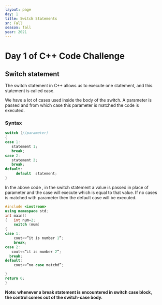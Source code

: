 ```yaml
---
layout: page
day: 1
title: Switch Statements
sn: Fall
season: fall
year: 2021
---
```


# Day 1 of C++ Code Challenge

## Switch statement

The switch statement in C++ allows us to execute one statement, and this statement is called case.

We have a lot of cases used inside the body of the switch. A parameter  is passed and from which case this parameter is matched the code is executed.

### Syntax

```cpp
switch (//parameter)
{
case 1:
   statement 1; 
   break;
case 2:
   statement 2;
   break;
default: 
     default  statement;
}
```

In the above code , in the switch statement a value is passed in place of parameter and the case will execute which is equal to that value.
If no cases is matched with parameter then the default case will be executed.

```cpp
#include <iostream>
using namespace std;
int main()
{   int num=2;
    switch (num)
{
case 1:
    cout<<”it is number 1”;
    break;
case 2:
   cout<<”it is number 2”;
  break;
default:
    cout<<”no case matchd”;

}
return 0;
}
```

**Note: whenever a break statement is encountered in switch case block, the control comes out of the switch-case body.**
